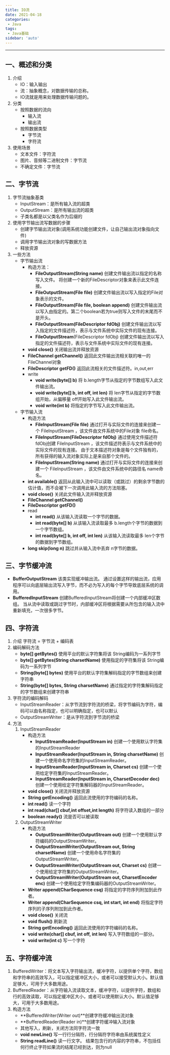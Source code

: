 ```yaml
---
title: IO流
date: 2021-04-18
categories:
 - Java
tags:
 - Java基础
sidebar: 'auto'
---
```


---

## 一、概述和分类

1.  介绍
    - IO：输入输出
    - 流：抽象概念，对数据传输的总称。
    - IO流就是用来处理数据传输问题的。
2.  分类
    - 按照数据的流向
        - 输入流
        - 输出流
    - 按照数据类型
        - 字节流
        - 字符流
3.  使用场景
    - 文本文件：字符流
    - 图片、音频等二进制文件：字节流
    - 不确定文件：字节流

## 二、字节流

1.  字节流抽象基类
    - InputStream：是所有输入流的超类
    - OutputStream：是所有输出流的超类
    - 子类名都是以父类名作为后缀的
2.  使用字节输出流写数据的步骤
    - 创建字节输出流对象(调用系统功能创建文件，让自己输出流对象指向文件)
    - 调用字节输出流对象的写数据方法
    - 释放资源
3.  一些方法
    - 字节输出流
        - 构造方法：
            - **FileOutputStream(String name)**
                创建文件输出流以指定的名称写入文件。 将创建一个新的FileDescriptor对象来表示此文件连接。
            - **FileOutputStream(File file)**
                创建文件输出流以写入指定的File对象表示的文件。
            - **FileOutputStream(File file, boolean append)**
                创建文件输出流以写入由指定的。第二个boolean若为true则写入文件的末尾而不是开头。
            - **FileOutputStream(FileDescriptor fdObj)**
                创建文件输出流以写入指定的文件描述符，表示与文件系统中实际文件的现有连接。
            - **FileOutputStream**(FileDescriptor fdObj)
                创建文件输出流以写入指定的文件描述符，表示与文件系统中实际文件的现有连接。
        - **void close()**
            关闭输出流并释放资源
        - **FileChannel getChannel()**
            返回此文件输出流相关联的唯一的FileChannel对象
        - **FileDescriptor getFD()**
            返回此流相关的文件描述符。in,out,err
        - write
            - **void write(byte\[\] b)**
                将 b.length字节从指定的字节数组写入此文件输出流。
            - **void write(byte\[\] b, int off, int len)**
                将 len字节从指定的字节数组开始，从偏移量 off开始写入此文件输出流。
            - **void write(int b)**
                将指定的字节写入此文件输出流。
    - 字节输入流
        - 构造方法
            - **FileInputStream(File file)**
                通过打开与实际文件的连接来创建一个 FileInputStream ，该文件由文件系统中的File对象 file命名。
            - **FileInputStream(FileDescriptor fdObj)**
                通过使用文件描述符 fdObj创建 FileInputStream ，该文件描述符表示与文件系统中的实际文件的现有连接。
                由于文本描述符对象是每个文件独有的，所有获得的输入流对象实际上是来自那个文件的。
            - **FileInputStream(String name)**
                通过打开与实际文件的连接来创建一个 FileInputStream ，该文件由文件系统中的路径名 name命名。
        - **int available()**
            返回从此输入流中可以读取（或跳过）的剩余字节数的估计值，而不会被下一次调用此输入流的方法阻塞。
        - **void close()**
            关闭此文件输入流并释放资源
        - **FileChannel getChannel()**
        - **FileDescriptor getFD()**
        - read
            - **int read()**
                从该输入流读取一个字节的数据。
            - **int read(byte\[\] b)**
                从该输入流读取最多 b.length个字节的数据到一个字节数组。
            - **int read(byte\[\] b, int off, int len)**
                从该输入流读取最多 len个字节的数据到字节数组。
        - **long skip(long n)**
            跳过并从输入流中丢弃 n字节的数据。

## 三、字节缓冲流

- **BufferOutputStream**
    该类实现缓冲输出流。 通过设置这样的输出流，应用程序可以向底层输出流写入字节，而不必为写入的每个字节导致底层系统的调用。
- **BufferedInputStream**
    创建BufferedInputStream将创建一个内部缓冲区数组。 当从流中读取或跳过字节时，内部缓冲区将根据需要从所包含的输入流中重新填充，一次很多字节。

## 四、字符流

1.  介绍
    字符流 = 字节流 \+ 编码表
2.  编码解码方法
    - **byte\[\] getBytes()**
        使用平台的默认字符集将该 String编码为一系列字节
    - **byte\[\] getBytes(String charsetName)**
        使用指定的字符集将该 String编码为一系列字节
    - **String(byte\[\] bytes)**
        使用平台的默认字符集解码指定的字节数组来创建字符串
    - **String(byte\[\] bytes, String charsetName)**
        通过指定的字符集解码指定的字节数组来创建字符串
3.  字符流的编码解码
    - InputStreamReader：从字节流到字符流的桥梁，将字节编码为字符，编码可以由名称指定，也可以明确指定，也可以默认
    - OutputStreamWriter：是从字符流到字节流的桥梁
4.  方法
    1.  InputStreamReader
        - 构造方法
            - **InputStreamReader(InputStream in)**
                创建一个使用默认字符集的InputStreamReader
            - **InputStreamReader(InputStream in, String charsetName)**
                创建一个使用命名字符集的InputStreamReader。
            - **InputStreamReader(InputStream in, Charset cs)**
                创建一个使用给定字符集的InputStreamReader。
            - **InputStreamReader(InputStream in, CharsetDecoder dec)** 创建一个使用给定字符集解码器的InputStreamReader。
        - **void close()**
            关闭流并释放资源
        - **String getEncoding()**
            返回此流使用的字符编码的名称。
        - **int read()**
            读一个字符
        - **int read(char\[\] cbuf,int offset,int length)**
            将字符读入数组的一部分
        - **boolean ready()** 流是否可以被读取
    2.  OutputStreamWriter
        - 构造方法
            - **OutputStreamWriter(OutputStream out)**
                创建一个使用默认字符编码的OutputStreamWriter。
            - **OutputStreamWriter(OutputStream out, String charsetName)**
                创建一个使用命名字符集的OutputStreamWriter。
            - **OutputStreamWriter(OutputStream out, Charset cs)**
                创建一个使用给定字符集的OutputStreamWriter。
            - **OutputStreamWriter(OutputStream out, CharsetEncoder enc)**
                创建一个使用给定字符集编码器的OutputStreamWriter。
        - **Writer append(CharSequence csq)**
            将指定的字符序列附加到此作者。
        - **Writer append(CharSequence csq, int start, int end)**
            将指定字符序列的子序列附加到此作者。
        - **void close()**
            关闭流
        - **void flush()**
            刷新流
        - **String getEncoding()**
            返回此流使用的字符编码的名称。
        - **void write(char\[\] cbuf, int off, int len)**
            写入字符数组的一部分。
        - **void write(int c)**
            写一个字符

## 五、字符缓冲流

1.  BufferedWriter：将文本写入字符输出流，缓冲字符，以提供单个字符，数组和字符串的高效写入，可以指定缓冲区大小，或者可以接受默认大小。默认值足够大，可用于大多数用途。
2.  BufferedReader：从字符输入流读取文本，缓冲字符，以提供字符，数组和行的高效读取，可以指定缓冲区大小，或者可以使用默认大小。默认值足够大，可用于大多数用途。
3.  构造方法
    - \*\*BufferedWriter(Writer out)\*\*创建字符缓冲输出流对象
    - \*\*BufferedReader(Reader in)\*\*创建字符缓冲输入流对象
    - 其他写入，刷新，关闭方法同字符流一致
    - **void newLine()**
        写一行行分隔符，行分隔符字符串由系统属性定义
    - **String readLine()**
        读一行文字。 结果包含行的内容的字符串，不包括任何行终止字符如果流的结尾已经到达，则为null
